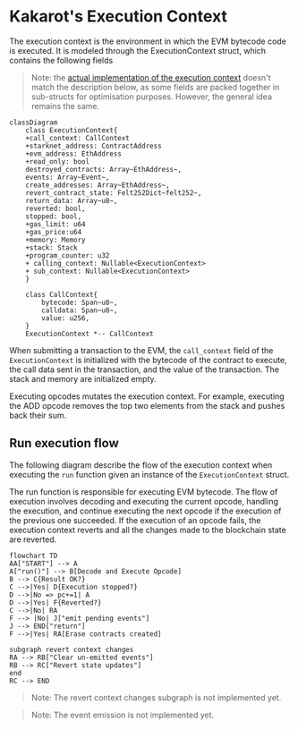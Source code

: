 # Kakarot's Execution Context

The execution context is the environment in which the EVM bytecode code is
executed. It is modeled through the ExecutionContext struct, which contains the
following fields

> Note: the
> [actual implementation of the execution context](https://github.com/kkrt-labs/kakarot-ssj/blob/main/crates/evm/src/context.cairo#L163)
> doesn't match the description below, as some fields are packed together in
> sub-structs for optimisation purposes. However, the general idea remains the
> same.

```mermaid
classDiagram
    class ExecutionContext{
    +call_context: CallContext
    +starknet_address: ContractAddress
    +evm_address: EthAddress
    +read_only: bool
    destroyed_contracts: Array~EthAddress~,
    events: Array~Event~,
    create_addresses: Array~EthAddress~,
    revert_contract_state: Felt252Dict~felt252~,
    return_data: Array~u8~,
    reverted: bool,
    stopped: bool,
    +gas_limit: u64
    +gas_price:u64
    +memory: Memory
    +stack: Stack
    +program_counter: u32
    + calling_context: Nullable<ExecutionContext>
    + sub_context: Nullable<ExecutionContext>
    }

    class CallContext{
        bytecode: Span~u8~,
        calldata: Span~u8~,
        value: u256,
    }
    ExecutionContext *-- CallContext
```

When submitting a transaction to the EVM, the `call_context` field of the
`ExecutionContext` is initialized with the bytecode of the contract to execute,
the call data sent in the transaction, and the value of the transaction. The
stack and memory are initialized empty.

Executing opcodes mutates the execution context. For example, executing the ADD
opcode removes the top two elements from the stack and pushes back their sum.

## Run execution flow

The following diagram describe the flow of the execution context when executing
the `run` function given an instance of the `ExecutionContext` struct.

The run function is responsible for executing EVM bytecode. The flow of
execution involves decoding and executing the current opcode, handling the
execution, and continue executing the next opcode if the execution of the
previous one succeeded. If the execution of an opcode fails, the execution
context reverts and all the changes made to the blockchain state are reverted.

```mermaid
flowchart TD
AA["START"] --> A
A["run()"] --> B[Decode and Execute Opcode]
B --> C{Result OK?}
C -->|Yes| D{Execution stopped?}
D -->|No => pc+=1| A
D -->|Yes| F{Reverted?}
C -->|No| RA
F --> |No| J["emit pending events"]
J --> END["return"]
F -->|Yes| RA[Erase contracts created]

subgraph revert context changes
RA --> RB["Clear un-emitted events"]
RB --> RC["Revert state updates"]
end
RC --> END
```

<!-- TODO -->

> Note: The revert context changes subgraph is not implemented yet.

> Note: The event emission is not implemented yet.
